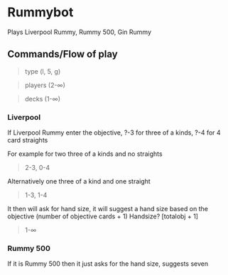# Rummybot
Plays Liverpool Rummy, Rummy 500, Gin Rummy

## Commands/Flow of play
> type (l, 5, g)

> players (2-∞)

> decks (1-∞)

### Liverpool
If Liverpool Rummy enter the objective, ?-3 for three of a kinds, ?-4 for 4 card straights

For example for two three of a kinds and no straights
> 2-3, 0-4

Alternatively one three of a kind and one straight
> 1-3, 1-4

It then will ask for hand size, it will suggest a hand size based on the objective (number of objective cards + 1)
Handsize? [totalobj + 1]
> 1-∞

### Rummy 500
If it is Rummy 500 then it just asks for the hand size, suggests seven
